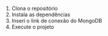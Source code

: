 1. Clona o repositório
2. Instala as dependências
3. Inseri o link de conexão do MongoDB
4. Execute o projeto

